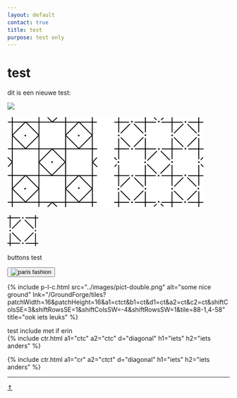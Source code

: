 ```yaml
---
layout: default
contact: true
title: test
purpose: test only
---
```



<style>
.button
  background-color: blue;
  border: 6px;
  border-color: red;
  color: green;
  padding: 0px;
  cursor: pointer;
  box-shadow: 3px 3px #ebebeb;
}

.button:hover {
  background-color: green;
   
}
  
</style>

# test

dit is een nieuwe test: 

<img src="/MAE-gf/images/flanders2/105-1.png">
<br>

[pdf-test]: ../documents/streched-paris.pdf

![test][svg-test]   

[svg-test]: ../images_flanders/flanders.svg

![test 2][test2]             

[test2]: ../images_wt/path866.png

buttons test

<a href="../images_stitches/paris-lcr.png">
<button type="button"><img title="paris fashion" src="../images_stitches/paris-lcr.png"></button>
</a>  

{% include p-l-c.html
  src="../images/pict-double.png"
  alt="some nice ground"
  lnk="/GroundForge/tiles?patchWidth=16&patchHeight=16&a1=ctct&b1=ct&d1=ct&a2=ct&c2=ct&shiftColsSE=3&shiftRowsSE=1&shiftColsSW=-4&shiftRowsSW=1&tile=88-1,4-58"
  title="ook iets leuks"
%}  

test include met if erin   
{% include ctr.html
  a1="ctc"
  a2="ctc"
  d="diagonal"
  h1="iets"
  h2="iets anders"
 %} 

{% include ctr.html
  a1="cr"
  a2="ctct"
  d="diagonal"
  h1="iets"
  h2="iets anders"
 %} 


***
[&uArr;]()


[p-paris-lcr]: ../images_stitches/paris-lcr.png            
[lijntje]: /GroundForge/tiles?patchWidth=16&patchHeight=16&a1=ctct&b1=ct&d1=ct&a2=ct&c2=ct&shiftColsSE=3&shiftRowsSE=1&shiftColsSW=-4&shiftRowsSW=1&tile=88-1,4-58


